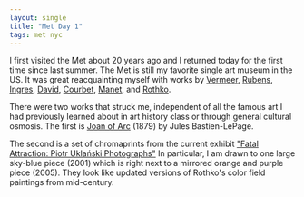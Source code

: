 ```yaml
---
layout: single
title: "Met Day 1"
tags: met nyc
---
```

I first visited the Met about 20 years ago and I returned today for the first time since last summer. The Met is still my favorite single art museum in the US. It was great reacquainting myself with works by [Vermeer](https://en.wikipedia.org/wiki/Johannes_Vermeer), [Rubens](https://en.wikipedia.org/wiki/Peter_Paul_Rubens), [Ingres](https://en.wikipedia.org/wiki/Jean_Auguste_Dominique_Ingres), [David](https://en.wikipedia.org/wiki/Jacques-Louis_David), [Courbet](https://en.wikipedia.org/wiki/Gustave_Courbet), [Manet](https://en.wikipedia.org/wiki/Édouard_Manet), and [Rothko](https://en.wikipedia.org/wiki/Mark_Rothko). 

There were two works that struck me, independent of all the famous art I had previously learned about in art history class or through general cultural osmosis. The first is [Joan of Arc](http://metmuseum.org/toah/works-of-art/89.21.1) (1879) by Jules Bastien-LePage.

The second is a set of chromaprints from the current exhibit ["Fatal Attraction: Piotr Uklański Photographs"](http://metmuseum.org/exhibitions/objects?exhibitionId={FEC4D35C-3D1C-4C17-A03F-2AB1FB4C1F47}) In particular, I am drawn to one large sky-blue piece (2001) which is right next to a mirrored orange and purple piece (2005). They look like updated versions of Rothko's color field paintings from mid-century.


